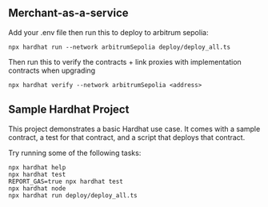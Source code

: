 ## Merchant-as-a-service

Add your .env file then run this to deploy to arbitrum sepolia:
```
npx hardhat run --network arbitrumSepolia deploy/deploy_all.ts
```

Then run this to verify the contracts + link proxies with implementation contracts when upgrading
```
npx hardhat verify --network arbitrumSepolia <address>
```

## Sample Hardhat Project

This project demonstrates a basic Hardhat use case. It comes with a sample contract, a test for that contract, and a script that deploys that contract.

Try running some of the following tasks:

```shell
npx hardhat help
npx hardhat test
REPORT_GAS=true npx hardhat test
npx hardhat node
npx hardhat run deploy/deploy_all.ts
```
